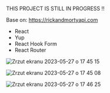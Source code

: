 THIS PROJECT IS STILL IN PROGRESS !!

Base on: https://rickandmortyapi.com

- React
- Yup 
- React Hook Form
- React Router

![Zrzut ekranu 2023-05-27 o 17 45 15](https://github.com/mr-fox93/react-rickandmorthy-instagram-clone/assets/112568901/0ce7986f-c4f2-45d8-bd5f-875aaa9aa23a)

![Zrzut ekranu 2023-05-27 o 17 45 08](https://github.com/mr-fox93/react-rickandmorthy-instagram-clone/assets/112568901/8c748ae7-ece3-4042-acbf-54d63947261e)

![Zrzut ekranu 2023-05-27 o 17 46 25](https://github.com/mr-fox93/react-rickandmorthy-instagram-clone/assets/112568901/868bca50-89d5-4d16-af32-e6b42be351cd)

